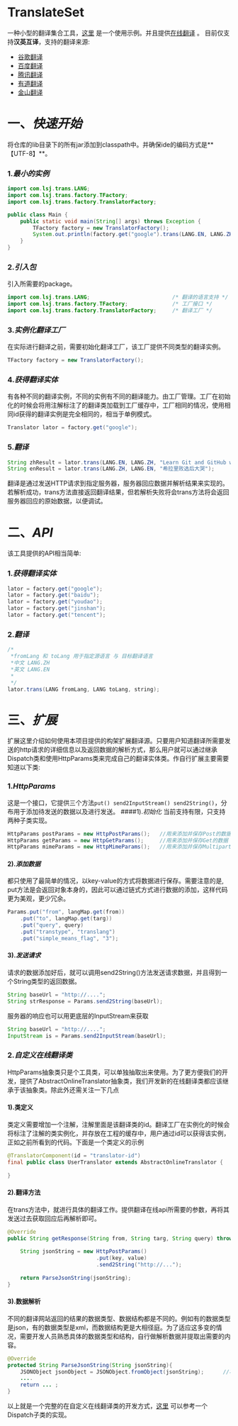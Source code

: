 # TranslateSet
一种小型的翻译集合工具，[这里](https://github.com/lsj9383/translate-set/blob/master/src/test/TransTest.java) 是一个使用示例。并且提供[在线翻译](http://139.199.209.106/trans/) 。
目前仅支持**汉英互译**，支持的翻译来源:
* [谷歌翻译](http://translate.google.cn/)
* [百度翻译](http://fanyi.baidu.com/)
* [腾讯翻译](http://fanyi.qq.com/)
* [有道翻译](http://fanyi.youdao.com/)
* [金山翻译](http://fy.iciba.com/)

# 一、*快速开始*
将仓库的lib目录下的所有jar添加到classpath中。并确保ide的编码方式是**【UTF-8】**。
### 1.*最小的实例*
```java
import com.lsj.trans.LANG;
import com.lsj.trans.factory.TFactory;
import com.lsj.trans.factory.TranslatorFactory;

public class Main {
	public static void main(String[] args) throws Exception {
		TFactory factory = new TranslatorFactory();
		System.out.println(factory.get("google").trans(LANG.EN, LANG.ZH, "hello world"));
	}
}
```

### 2.*引入包*
引入所需要的package。
```java
import com.lsj.trans.LANG;							/* 翻译的语言支持 */
import com.lsj.trans.factory.TFactory;				/* 工厂接口 */
import com.lsj.trans.factory.TranslatorFactory;		/* 翻译工厂 */
```

### 3.*实例化翻译工厂*
在实际进行翻译之前，需要初始化翻译工厂，该工厂提供不同类型的翻译实例。
```java
TFactory factory = new TranslatorFactory();
```

### 4.*获得翻译实体*
有各种不同的翻译实例，不同的实例有不同的翻译能力。由工厂管理。工厂在初始化的时候会将用注解标注了的翻译类加载到工厂缓存中，工厂相同的情况，使用相同id获得的翻译实例是完全相同的，相当于单例模式。
```java
Translator lator = factory.get("google");
```

### 5.*翻译*
```java
String zhResult = lator.trans(LANG.EN, LANG.ZH, "Learn Git and GitHub without any code!");		//英文翻译为中文
String enResult = lator.trans(LANG.ZH, LANG.EN, "希拉里败选后大哭");							//中文翻译为英文
```

翻译是通过发送HTTP请求到指定服务器，服务器回应数据并解析结果来实现的。若解析成功，trans方法直接返回翻译结果，但若解析失败将会trans方法将会返回服务器回应的原始数据，以便调试。

# 二、*API*

该工具提供的API相当简单:<br>
### 1.*获得翻译实体*
```JAVA
lator = factory.get("google");
lator = factory.get("baidu");
lator = factory.get("youdao");
lator = factory.get("jinshan");
lator = factory.get("tencent");
```
### 2.*翻译*
```JAVA
/*
 *fromLang 和 toLang 用于指定源语言 与 目标翻译语言
 *中文 LANG.ZH
 *英文 LANG.EN
 *
 */
lator.trans(LANG fromLang, LANG toLang, string);
```

# 三、*扩展*
扩展这里介绍如何使用本项目提供的构架扩展翻译源。只要用户知道翻译所需要发送的http请求的详细信息以及返回数据的解析方式，那么用户就可以通过继承Dispatch类和使用HttpParams类来完成自己的翻译实体类。作自行扩展主要需要知道以下类:
### 1.*HttpParams*
这是一个接口，它提供三个方法`put() send2InputStream() send2String()`，分布用于添加待发送的数据以及进行发送。
####1).*初始化*
当前支持有限，只支持两种子类实现。
```java
HttpParams postParams = new HttpPostParams();	//用来添加并保存Post的数据
HttpParams getParams = new HttpGetParams();		//用来添加并保存Get的数据
HttpParams mimeParams = new HttpMimeParams();	//用来添加并保存Multipart/form数据
```
#### 2).*添加数据*
都只使用了最简单的情况，以key-value的方式将数据进行保存。需要注意的是, put方法是会返回对象本身的，因此可以通过链式方式进行数据的添加，这样代码更为美观，更少冗余。
```java
Params.put("from", langMap.get(from))
	.put("to", langMap.get(targ))
	.put("query", query)
	.put("transtype", "translang")
	.put("simple_means_flag", "3");
```
#### 3).*发送请求*
请求的数据添加好后，就可以调用send2String()方法发送请求数据，并且得到一个String类型的返回数据。
```java
String baseUrl = "http://....";
String strResponse = Params.send2String(baseUrl);
```
服务器的响应也可以用更底层的InputStream来获取
```java
String baseUrl = "http://....";
InputStream is = Params.send2InputStream(baseUrl);
```
### 2.*自定义在线翻译类*
HttpParams抽象类只是个工具类，可以单独抽取出来使用。为了更方便我们的开发，提供了AbstractOnlineTranslator抽象类，我们开发新的在线翻译类都应该继承于该抽象类。除此外还需关注一下几点
#### 1).类定义
类定义需要增加一个注解，注解里面是该翻译类的id。翻译工厂在实例化的时候会将标注了注解的类实例化，并存放在工程的缓存中，用户通过id可以获得该实例，正如之前所看到的代码。下面是一个类定义的示例
```java
@TranslatorComponent(id = "translator-id")
final public class UserTranslator extends AbstractOnlineTranslator {
	
}
```
#### 2).翻译方法
在trans方法中，就进行具体的翻译工作。提供翻译在线api所需要的参数，再将其发送过去获取回应后再解析即可。
```java
@Override
public String getResponse(String from, String targ, String query) throws Exception{
	
	String jsonString = new HttpPostParams()
							.put(key, value)
							.send2String("http://...");
	
	return ParseJsonString(jsonString);
}
```
#### 3).数据解析
不同的翻译网站返回的结果的数据类型、数据结构都是不同的。例如有的数据类型是json，有的数据类型是xml，而数据结构更是大相径庭。为了适应这多变的情况，需要开发人员熟悉具体的数据类型和结构，自行做解析数据并提取出需要的内容。
```java
@Override
protected String ParseJsonString(String jsonString){
	JSONObject jsonObject = JSONObject.fromObject(jsonString);		//将json字符串转换为json对象
	....
	return ... ;
}
```

以上就是一个完整的在自定义在线翻译类的开发方式，[这里](https://github.com/lsj9383/TranslateSet/blob/master/src/com/lsj/Trans/JinshanDispatch.java) 可以参考一个Dispatch子类的实现。
